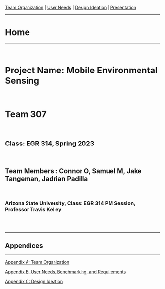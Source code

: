 [Team Organization](https://team307.github.io/Team-Organization/) | [User Needs](https://team307.github.io/User-Needs-Benchmarking-and-Requirements/) | [Design Ideation](https://team307.github.io/Design-Ideation/) | [Presentation](https://team307.github.io/Presentation/)

---
# Home
---

<br/>

# Project Name: Mobile Environmental Sensing

<br/>

# Team 307

<br/>

## Class: EGR 314, Spring 2023

<br/>

## Team Members : Connor O, Samuel M, Jake Tangeman, Jadrian Padilla

<br/>

### Arizona State University, Class: EGR 314 PM Session, Professor Travis Kelley

<br/>
  <br/>

---
## Appendices
---

[Appendix A: Team Organization](https://team307.github.io/Appendix-A-Team-Organization/)

[Appendix B: User Needs, Benchmarking, and Requirements](https://team307.github.io/Appendix-B-User-Needs/)

[Appendix C: Design Ideation](https://team307.github.io/Appendix-C-Design-Ideation/)
